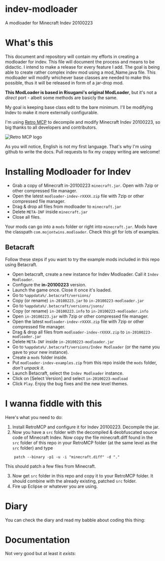 # indev-modloader

A modloader for Minecraft Indev 20100223

# What's this

This document and repository will contain my efforts in creating a modloader for indev. This file will document the process and means to be didactic. I intend to make a release for every feature I add. The goal is being able to create rather complex indev mod using a mod_Name.java file. This modloader will modify whichever base classes are needed to make this possible, thus it will be released in form of a jar-drop mod.

**This ModLoader is based in Risugami's original ModLoader**, but it's not a *direct* port - albeit some methods are basicly the same.

My goal is keeping base class edit to the bare minimum. I'll be modifying Indev to make it more externally configurable. 

I'm using [Retro MCP](https://github.com/MCPHackers/RetroMCP) to decompile and modify Minecraft Indev 20100223, so big thanks to all developers and contributors.

![Retro MCP logo](https://repository-images.githubusercontent.com/417943142/cac3478c-1e9c-4987-98e2-a0223d6b8988)

As you will notice, English is not my first language. That's why I'm using github to write the docs. Pull requests to fix my crappy writing are welcome!

# Installing Modloader for Indev

* Grab a copy of Minecraft in-20100223 `minecraft.jar`. Open with 7zip or other compressed file manager.
* Open the latest `modloader-indev-rXXXX.zip` file with 7zip or other compressed file manager.
* Drag & drop all files from modloader to `minecraft.jar`
* Delete `META-INF` inside `minecraft.jar`
* Close all files.

Your mods can go into a  `mods` folder or right into `minecraft.jar`. Mods have the classpath `com.mojontwins.modloader`. Check this git for lots of examples.

## Betacraft

Follow these steps if you want to try the example mods included in this repo using Betacraft.

* Open betacraft, create a new instance for Indev Modloader. Call it `Indev Modloader`.
* Configure the **in-20100223** version.
* Launch the game once. Close it once it's loaded.
* Go to `%appdata%/.betacraft/versions/`
* Copy (or rename) `in-20100223.jar` to `in-20100223-modloader.jar`
* Go to `%appdata%/.betacraft/versions/jsons/`
* Copy (or rename) `in-20100223.info` to `in-20100223-modloader.info`
* Open `in-20100223.jar` with 7zip or other compressed file manager.
* Open the latest `modloader-indev-rXXXX.zip` file with 7zip or other compressed file manager.
* Drag & drop all files from `modloader-indev-rXXXX.zip` to `in-20100223-modloader.jar`
* Delete `META-INF` inside `in-20100223-modloader.jar`
* Go to `%appdata%/.betacraft/versions/Indev Modloader` (or the name you gave to your new instance).
* Create a `mods` folder inside.
* Put `modloader-indev-examples.zip` from this repo inside the `mods` folder, *don't unpack it*.
* Launch Betacraft, select the `Indev Modloader` instance.
* Click on [Select Version] and select `in-20100223-modload`
* Click `Play`. Enjoy the bug fixes and the new level themes.

# I wanna fiddle with this

Here's what you need to do:

1. Install RetroMCP and configure it for Indev 20100223. Decompile the jar.
2. Now you have a `src` folder with the decompiled & deobfuscated source code of Minecraft Indev. Now copy the file minecraft.diff found in the `src` folder of this repo in your RetroMCP folder (at the same level as the `src` folder) and type

```
    patch --binary -p1 -u -i "minecraft.diff" -d "."
```

This should patch a few files from Minecraft.

3. Now get `src` folder in this repo and copy it to your RetroMCP folder. It should combine with the already existing, patched `src` folder.
4. Fire up Eclipse or whatever you are using.

# Diary

You can check the diary and read my babble about coding this thing: 

# Documentation

Not very good but at least it *exists*: 